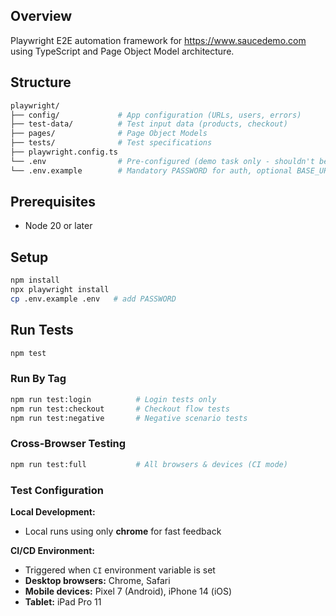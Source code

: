 ## Overview

Playwright E2E automation framework for https://www.saucedemo.com using TypeScript and Page Object Model architecture.

## Structure

```bash
playwright/
├── config/             # App configuration (URLs, users, errors)
├── test-data/          # Test input data (products, checkout)
├── pages/              # Page Object Models
├── tests/              # Test specifications
├── playwright.config.ts
└── .env                # Pre-configured (demo task only - shouldn't be commited in a production project)
└── .env.example        # Mandatory PASSWORD for auth, optional BASE_URL
```

## Prerequisites

- Node 20 or later

## Setup

```bash
npm install
npx playwright install
cp .env.example .env   # add PASSWORD
```

## Run Tests

```bash
npm test
```

### Run By Tag

```bash
npm run test:login          # Login tests only
npm run test:checkout       # Checkout flow tests
npm run test:negative       # Negative scenario tests
```

### Cross-Browser Testing

```bash
npm run test:full           # All browsers & devices (CI mode)
```

### Test Configuration

**Local Development:**

- Local runs using only **chrome** for fast feedback

**CI/CD Environment:**

- Triggered when `CI` environment variable is set
- **Desktop browsers:** Chrome, Safari
- **Mobile devices:** Pixel 7 (Android), iPhone 14 (iOS)
- **Tablet:** iPad Pro 11
